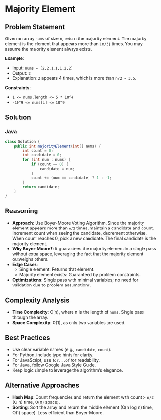 # Majority Element

## Problem Statement
Given an array `nums` of size `n`, return the majority element. The majority element is the element that appears more than `⌊n/2⌋` times. You may assume the majority element always exists.

**Example**:
- Input: `nums = [2,2,1,1,1,2,2]`
- Output: `2`
- Explanation: `2` appears 4 times, which is more than `n/2 = 3.5`.

**Constraints**:
- `1 <= nums.length <= 5 * 10^4`
- `-10^9 <= nums[i] <= 10^9`

## Solution

### Java
```java
class Solution {
    public int majorityElement(int[] nums) {
        int count = 0;
        int candidate = 0;
        for (int num : nums) {
            if (count == 0) {
                candidate = num;
            }
            count += (num == candidate) ? 1 : -1;
        }
        return candidate;
    }
}
```

## Reasoning
- **Approach**: Use Boyer-Moore Voting Algorithm. Since the majority element appears more than `n/2` times, maintain a candidate and count. Increment count when seeing the candidate, decrement otherwise. When count reaches 0, pick a new candidate. The final candidate is the majority element.
- **Why Boyer-Moore?**: It guarantees the majority element in a single pass without extra space, leveraging the fact that the majority element outweighs others.
- **Edge Cases**:
  - Single element: Returns that element.
  - Majority element exists: Guaranteed by problem constraints.
- **Optimizations**: Single pass with minimal variables; no need for validation due to problem assumptions.

## Complexity Analysis
- **Time Complexity**: O(n), where n is the length of `nums`. Single pass through the array.
- **Space Complexity**: O(1), as only two variables are used.

## Best Practices
- Use clear variable names (e.g., `candidate`, `count`).
- For Python, include type hints for clarity.
- For JavaScript, use `for...of` for readability.
- For Java, follow Google Java Style Guide.
- Keep logic simple to leverage the algorithm’s elegance.

## Alternative Approaches
- **Hash Map**: Count frequencies and return the element with count > `n/2` (O(n) time, O(n) space).
- **Sorting**: Sort the array and return the middle element (O(n log n) time, O(1) space). Less efficient than Boyer-Moore.